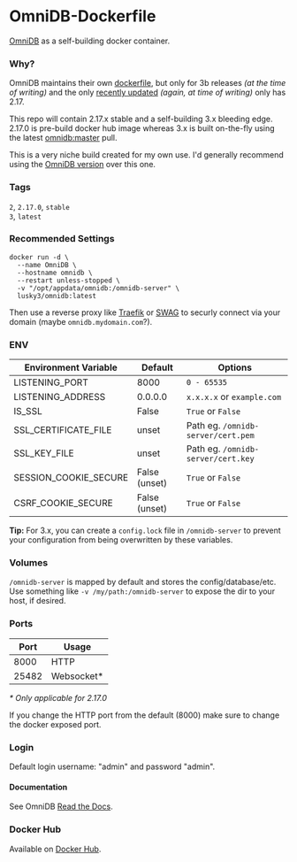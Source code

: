 # OmniDB-Dockerfile
[OmniDB](https://omnidb.org/) as a self-building docker container.

### Why?
OmniDB maintains their own [dockerfile](https://hub.docker.com/r/omnidbteam/omnidb), but only for 3b releases _(at the time of writing)_ and the only [recently updated](https://github.com/taivokasper/docker-omnidb) _(again, at time of writing)_ only has 2.17.  
  
This repo will contain 2.17.x stable and a self-building 3.x bleeding edge. 2.17.0 is pre-build docker hub image whereas 3.x is built on-the-fly using the latest [omnidb:master](https://github.com/OmniDB/OmniDB) pull.
  
This is a very niche build created for my own use. I'd generally recommend using the [OmniDB version](https://hub.docker.com/r/omnidbteam/omnidb) over this one.

### Tags
`2`, `2.17.0`, `stable`  
`3`, `latest`

### Recommended Settings
```
docker run -d \
  --name OmniDB \
  --hostname omnidb \
  --restart unless-stopped \
  -v "/opt/appdata/omnidb:/omnidb-server" \
  lusky3/omnidb:latest
```
  
Then use a reverse proxy like [Traefik](https://github.com/traefik/traefik) or [SWAG](https://github.com/linuxserver/docker-swag) to securly connect via your domain (maybe `omnidb.mydomain.com`?).

### ENV

| Environment Variable | Default | Options |
| ---- | ----- | ---- |
| LISTENING_PORT | 8000  | `0 - 65535` |
| LISTENING_ADDRESS | 0.0.0.0 | `x.x.x.x` or `example.com` |
| IS_SSL | False | `True` or `False` |
| SSL_CERTIFICATE_FILE | unset | Path eg. `/omnidb-server/cert.pem` |
| SSL_KEY_FILE | unset | Path eg. `/omnidb-server/cert.key` |
| SESSION_COOKIE_SECURE | False (unset) | `True` or `False` |
| CSRF_COOKIE_SECURE | False (unset) | `True` or `False` |  
  
**Tip:** For 3.x, you can create a `config.lock` file in `/omnidb-server` to prevent your configuration from being overwritten by these variables.

### Volumes
`/omnidb-server` is mapped by default and stores the config/database/etc.  
Use something like `-v /my/path:/omnidb-server` to expose the dir to your host, if desired.

### Ports
| Port | Usage |
| ---- | ----- |
| 8000 | HTTP  |
| 25482 | Websocket* |  
  
_\* Only applicable for 2.17.0_  
  
If you change the HTTP port from the default (8000) make sure to change the docker exposed port.


### Login
Default login username: "admin" and password "admin".

#### Documentation
See OmniDB [Read the Docs](https://omnidb.readthedocs.io/en/latest/).

### Docker Hub
Available on [Docker Hub](https://hub.docker.com/repository/docker/lusky3/omnidb).
